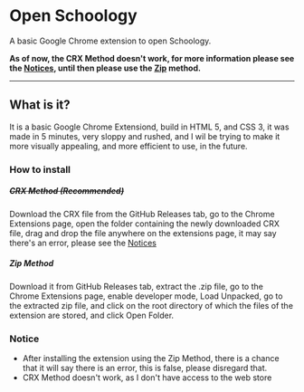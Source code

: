 # Open Schoology
A basic Google Chrome extension to open Schoology.

**As of now, the CRX Method doesn't work, for more information please see the [Notices](#notice), until then please use the [Zip](#zip-method) method.**

---

## What is it?
It is a basic Google Chrome Extensiond, build in HTML 5, and CSS 3, it was made in 5 minutes, very sloppy and rushed, and I wil be trying to make it more visually appealing, and more efficient to use, in the future.


### How to install
##### ~~CRX Method (Recommended)~~
Download the CRX file from the GitHub Releases tab, go to the Chrome Extensions page, open the folder containing the newly downloaded CRX file, drag and drop the file anywhere on the extensions page, it may say there's an error, please see the [Notices](#notice)
##### Zip Method
Download it from GitHub Releases tab, extract the .zip file, go to the Chrome Extensions page, enable developer mode, Load Unpacked, go to the extracted zip file, and click on the root directory of which the files of the extension are stored, and click Open Folder.

### Notice
- After installing the extension using the Zip Method, there is a chance that it will say there is an error, this is false, please disregard that.
- CRX Method doesn't work, as I don't have access to the web store
